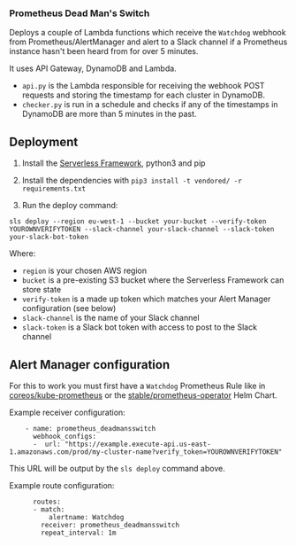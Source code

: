 ### Prometheus Dead Man's Switch

Deploys a couple of Lambda functions which receive the `Watchdog` webhook from Prometheus/AlertManager and alert to a Slack channel if a Prometheus instance hasn't been heard from for over 5 minutes.

It uses API Gateway, DynamoDB and Lambda.

- `api.py` is the Lambda responsible for receiving the webhook POST requests and storing the timestamp for each cluster in DynamoDB.
- `checker.py` is run in a schedule and checks if any of the timestamps in DynamoDB are more than 5 minutes in the past.

## Deployment

1. Install the [Serverless Framework](https://github.com/serverless/serverless), python3 and pip

2. Install the dependencies with `pip3 install -t vendored/ -r requirements.txt`

3. Run the deploy command:
```
sls deploy --region eu-west-1 --bucket your-bucket --verify-token YOUROWNVERIFYTOKEN --slack-channel your-slack-channel --slack-token your-slack-bot-token
```

Where:
- `region` is your chosen AWS region
- `bucket` is a pre-existing S3 bucket where the Serverless Framework can store state
- `verify-token` is a made up token which matches your Alert Manager configuration (see below)
- `slack-channel` is the name of your Slack channel
- `slack-token` is a Slack bot token with access to post to the Slack channel

## Alert Manager configuration

For this to work you must first have a `Watchdog` Prometheus Rule like in [coreos/kube-prometheus](https://github.com/coreos/kube-prometheus/blob/master/examples/existingrule.yaml) or the [stable/prometheus-operator](https://github.com/helm/charts/blob/09afc289103a1250f4a7111c87286c72e602ea08/stable/prometheus-operator/templates/prometheus/rules/general.rules.yaml#L34) Helm Chart.

Example receiver configuration:
```
    - name: prometheus_deadmansswitch
      webhook_configs:
      -  url: "https://example.execute-api.us-east-1.amazonaws.com/prod/my-cluster-name?verify_token=YOUROWNVERIFYTOKEN"
```
This URL will be output by the `sls deploy` command above.

Example route configuration:
```
      routes:
      - match:
          alertname: Watchdog
        receiver: prometheus_deadmansswitch
        repeat_interval: 1m
```
